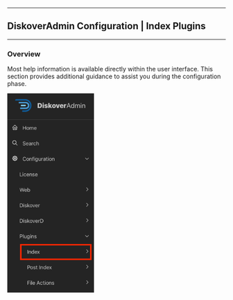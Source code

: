 ___
## DiskoverAdmin Configuration | Index Plugins
___

### Overview

Most help information is available directly within the user interface. This section provides additional guidance to assist you during the configuration phase.

<img src="images/diskoveradmin_menu_plugins_index.png" width="200">
